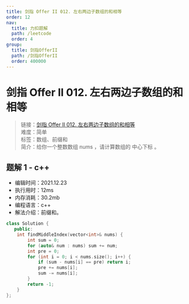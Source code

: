 ```yaml
---
title: 剑指 Offer II 012. 左右两边子数组的和相等
order: 12
nav:
  title: 力扣题解
  path: /leetcode
  order: 4
group:
  title: 剑指OfferII
  path: /剑指OfferII
  order: 400000
---
```


# 剑指 Offer II 012. 左右两边子数组的和相等

> 链接：[剑指 Offer II 012. 左右两边子数组的和相等](https://leetcode-cn.com/problems/tvdfij/)  
> 难度：简单  
> 标签：数组、前缀和  
> 简介：给你一个整数数组 nums ，请计算数组的 中心下标 。

## 题解 1 - c++

- 编辑时间：2021.12.23
- 执行用时：12ms
- 内存消耗：30.2mb
- 编程语言：c++
- 解法介绍：前缀和。

```c++
class Solution {
   public:
    int findMiddleIndex(vector<int>& nums) {
        int sum = 0;
        for (auto& num : nums) sum += num;
        int pre = 0;
        for (int i = 0; i < nums.size(); i++) {
            if (sum - nums[i] == pre) return i;
            pre += nums[i];
            sum -= nums[i];
        }
        return -1;
    }
};
```
